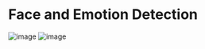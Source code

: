 # Face and Emotion Detection
![image](https://user-images.githubusercontent.com/94388365/173213730-8f6a8ee8-a502-40eb-825f-0f9172c593ee.png) ![image](https://user-images.githubusercontent.com/94388365/173213718-32d1fd5e-15d2-461d-be87-9131577f6f0a.png)
